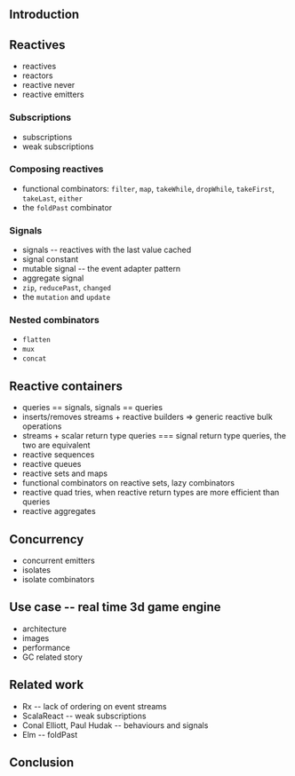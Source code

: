 ## Introduction



## Reactives

- reactives
- reactors
- reactive never
- reactive emitters

### Subscriptions

- subscriptions
- weak subscriptions

### Composing reactives

- functional combinators: `filter`, `map`, `takeWhile`, `dropWhile`, `takeFirst`, `takeLast`, `either`
- the `foldPast` combinator

### Signals

- signals -- reactives with the last value cached
- signal constant
- mutable signal -- the event adapter pattern
- aggregate signal
- `zip`, `reducePast`, `changed`
- the `mutation` and `update`

### Nested combinators

- `flatten`
- `mux`
- `concat`

## Reactive containers

- queries == signals, signals == queries
- inserts/removes streams + reactive builders => generic reactive bulk operations
- streams + scalar return type queries === signal return type queries, the two are equivalent
- reactive sequences
- reactive queues
- reactive sets and maps
- functional combinators on reactive sets, lazy combinators
- reactive quad tries, when reactive return types are more efficient than queries
- reactive aggregates

## Concurrency

- concurrent emitters
- isolates
- isolate combinators

## Use case -- real time 3d game engine

- architecture
- images
- performance
- GC related story

## Related work

- Rx -- lack of ordering on event streams
- ScalaReact -- weak subscriptions
- Conal Elliott, Paul Hudak -- behaviours and signals
- Elm -- foldPast

## Conclusion
